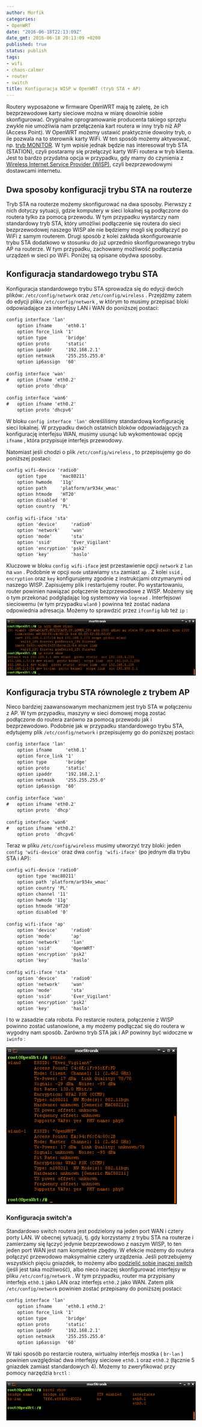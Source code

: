 ```yaml
---
author: Morfik
categories:
- OpenWRT
date: "2016-06-18T22:13:09Z"
date_gmt: 2016-06-18 20:13:09 +0200
published: true
status: publish
tags:
- wifi
- chaos-calmer
- router
- switch
title: Konfiguracja WISP w OpenWRT (tryb STA + AP)
---
```


Routery wyposażone w firmware OpenWRT mają tę zaletę, że ich bezprzewodowe karty sieciowe można w
miarę dowolnie sobie skonfigurować. Oryginalne oprogramowanie producenta takiego sprzętu zwykle nie
umożliwia nam przełączenia kart routera w inny tryb niż AP (Access Point). W OpenWRT możemy ustawić
praktycznie dowolny tryb, o ile pozwala na to sterownik karty WiFi. W ten sposób możemy aktywować,
np. [tryb MONITOR](/post/karta-wifi-trybie-monitor-openwrt/). W tym wpisie jednak
będzie nas interesował tryb STA (STATION), czyli postaramy się przełączyć karty WiFi routera w tryb
klienta. Jest to bardzo przydatna opcja w przypadku, gdy mamy do czynienia z [Wireless Internet
Service Provider (WISP)](https://pl.wikipedia.org/wiki/WISP), czyli bezprzewodowymi dostawcami
internetu.

<!--more-->
## Dwa sposoby konfiguracji trybu STA na routerze

Tryb STA na routerze możemy skonfigurować na dwa sposoby. Pierwszy z nich dotyczy sytuacji, gdzie
komputery w sieci lokalnej są podłączone do routera tylko za pomocą przewodu. W tym przypadku
wystarczy nam standardowy tryb STA, który umożliwi podłączenie się routera do sieci bezprzewodowej
naszego WISP ale nie będziemy mogli się podłączyć po WiFi z samym routerem. Drugi sposób z kolei
zakłada skonfigurowanie trybu STA dodatkowo w stosunku do już uprzednio skonfigurowanego trybu AP
na routerze. W tym przypadku, zachowamy możliwość podłączania urządzeń w sieci po WiFi. Poniżej są
opisane obydwa sposoby.

## Konfiguracja standardowego trybu STA

Konfiguracja standardowego trybu STA sprowadza się do edycji dwóch plików: `/etc/config/network`
oraz `/etc/config/wireless` . Przejdźmy zatem do edycji pliku `/etc/config/network` , w którym to
musimy przepisać bloki odpowiadające za interfejsy LAN i WAN do poniższej postaci:

    config interface 'lan'
        option ifname     'eth0.1'
        option force_link '1'
        option type       'bridge'
        option proto      'static'
        option ipaddr     '192.168.2.1'
        option netmask    '255.255.255.0'
        option ip6assign  '60'

    config interface 'wan'
    #   option ifname 'eth0.2'
        option proto 'dhcp'

    config interface 'wan6'
    #   option ifname 'eth0.2'
        option proto 'dhcpv6'

W bloku `config interface 'lan'` określiliśmy standardową konfigurację sieci lokalnej. W przypadku
dwóch ostatnich bloków odpowiadających za konfigurację interfejsu WAN, musimy usunąć lub
wykomentować opcję `ifname` , która przypisuje interfejs przewodowy.

Natomiast jeśli chodzi o plik `/etc/config/wireless` , to przepisujemy go do poniższej postaci:

    config wifi-device 'radio0'
        option type     'mac80211'
        option hwmode   '11g'
        option path     'platform/ar934x_wmac'
        option htmode   'HT20'
        option disabled '0'
        option country  'PL'

    config wifi-iface 'sta'
        option 'device'     'radio0'
        option 'network'    'wan'
        option 'mode'       'sta'
        option 'ssid'       'Ever_Vigilant'
        option 'encryption' 'psk2'
        option 'key'        'haslo'

Kluczowe w bloku `config wifi-iface` jest przestawienie opcji `network` z `lan` na `wan` . Podobnie
w opcji `mode` ustawiamy `sta` zamiast `ap` . Z kolei `ssid` , `encryption` oraz `key` konfigurujemy
zgodnie z instrukcjami otrzymanymi od naszego WISP. Zapisujemy plik i restartujemy router. Po
wystartowaniu, router powinien nawiązać połączenie bezprzewodowe z WISP. Możemy się o tym przekonać
podglądając log systemowy via `logread` . Interfejsowi sieciowemu (w tym przypadku `wlan0` ) powinna
też zostać nadana odpowiednia adresacja. Możemy to sprawdzić przez `ifconfig` lub też `ip` :

![](/img/2016/06/2.openwrt-wisp-tryb-sta-interfejs-wlan0.png#huge)

## Konfiguracja trybu STA równolegle z trybem AP

Nieco bardziej zaawansowanym mechanizmem jest tryb STA w połączeniu z AP. W tym przypadku, maszyny w
sieci domowej mogą zostać podłączone do routera zarówno za pomocą przewodu jak i bezprzewodowo.
Podobnie jak w przypadku standardowego trybu STA, edytujemy plik `/etc/config/network` i
przepisujemy go do poniższej postaci:

    config interface 'lan'
        option ifname     'eth0.1'
        option force_link '1'
        option type       'bridge'
        option proto      'static'
        option ipaddr     '192.168.2.1'
        option netmask    '255.255.255.0'
        option ip6assign  '60'

    config interface 'wan'
    #   option ifname 'eth0.2'
        option proto  'dhcp'

    config interface 'wan6'
    #   option ifname 'eth0.2'
        option proto  'dhcpv6'

Teraz w pliku `/etc/config/wireless` musimy utworzyć trzy bloki: jeden `config 'wifi-device'` oraz
dwa `config 'wifi-iface'` (po jednym dla trybu STA i AP):

    config wifi-device 'radio0'
        option type 'mac80211'
        option path 'platform/ar934x_wmac'
        option country 'PL'
        option channel '11'
        option hwmode '11g'
        option htmode 'HT20'
        option disabled '0'

    config wifi-iface 'ap'
        option 'device'     'radio0'
        option 'mode'       'ap'
        option 'network'    'lan'
        option 'ssid'       'OpenWRT'
        option 'encryption' 'psk2'
        option 'key'        'haslo'

    config wifi-iface 'sta'
        option 'device'     'radio0'
        option 'network'    'wan'
        option 'mode'       'sta'
        option 'ssid'       'Ever_Vigilant'
        option 'encryption' 'psk2'
        option 'key'        'haslo'

I to w zasadzie cała robota. Po restarcie routera, połączenie z WISP powinno zostać ustanowione, a
my możemy podłączać się do routera w wygodny nam sposób. Zarówno tryb STA jak i AP powinny być
widoczne w `iwinfo` :

![](/img/2016/06/3.openwrt-wisp-tryb-sta-ap-iwinfo.png#big)

### Konfiguracja switch'a

Standardowo switch routera jest podzielony na jeden port WAN i cztery porty LAN. W obecnej sytuacji,
tj. gdy korzystamy z trybu STA na routerze i zamierzamy się łączyć jedynie bezprzewodowo z naszym
WISP, to ten jeden port WAN jest nam kompletnie zbędny. W efekcie możemy do routera połączyć
przewodowo maksymalnie cztery urządzenia. Jeśli potrzebujemy wszystkich pięciu gniazdek, to możemy
albo [podzielić sobie inaczej
switch](/post/podzial-switcha-na-kilka-vlan-w-openwrt/) (jeśli jest taka
możliwość), albo nieco inaczej skonfigurować interfejsy w pliku `/etc/config/network` . W tym
przypadku, router ma przypisany interfejs `eth0.1` jako LAN oraz interfejs `eth0.2` jako WAN. Zatem
plik `/etc/config/network` powinien zostać przepisany do poniższej postaci:

    config interface 'lan'
        option ifname     'eth0.1 eth0.2'
        option force_link '1'
        option type       'bridge'
        option proto      'static'
        option ipaddr     '192.168.2.1'
        option netmask    '255.255.255.0'
        option ip6assign  '60'

W taki sposób po restarcie routera, wirtualny interfejs mostka ( `br-lan` ) powinien uwzględniać dwa
interfejsy sieciowe `eth0.1` oraz `eth0.2` (łącznie 5 gniazdek zamiast standardowych 4). Możemy to
zweryfikować przy pomocy narzędzia `brctl` :

![](/img/2016/06/4.openwrt-wisp-tryb-sta-mostek.png#huge)
